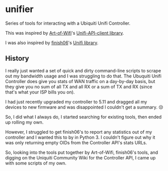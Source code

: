# unifier
Series of tools for interacting with a Ubiquiti Unifi Controller.

This was inspired by [Art-of-Wifi](https://github.com/Art-of-WiFi)'s 
[Unifi-API-client library](https://github.com/Art-of-WiFi/UniFi-API-client).

I was also inspired by [finish06](https://github.com/finish06)'s [Unifi library](https://github.com/finish06/pyunifi).

## History
I really just wanted a set of quick and dirty command-line scripts to scrape out my
bandwidth usage and I was struggling to do that. The Ubuquiti Unifi Controller does
give you stats of WAN traffic on a day-by-day basis, but they give you no sum of all TX
and all RX or a sum of TX and RX (since that's what your ISP bills you on).

I had just recently upgraded my controller to 5.11 and dragged all my devices to new firmware
and was disappointed I couldn't get a summary. :unamused:

So, I did what I always do, I started searching for existing tools, then ended up rolling my own.

However, I struggled to get finish06's to report any statistics out of my controller and I wanted
this to by in Python 3. I couldn't figure out why it was only returning empty OIDs from the
Controller API's stats URLs.

So, looking into the tools put together by Art-of-Wifi, finish06's tools, and digging on
the Uniquiti Community Wiki for the Controller API, I came up with some scripts of my own.